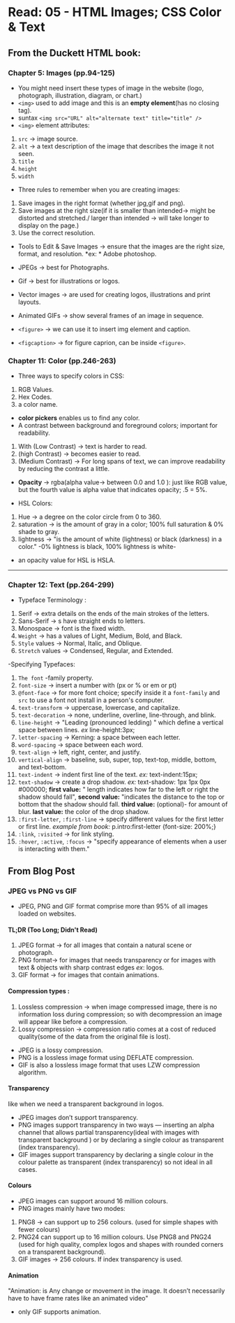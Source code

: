 # Read: 05 - HTML Images; CSS Color & Text  

## From the Duckett HTML book:  
### Chapter 5: Images (pp.94-125)  
- You might need insert these types of image in the website (logo, photograph, illustration, diagram, or chart.)
-  `<img>` used to add image and this is an **empty element**(has no closing tag).
- suntax `<img src="URL" alt="alternate text" title="title" />`
- `<img>` element attributes:
1. `src` -> image source.
2. `alt` -> a text description of the image that describes the image it not seen.
3. `title`
4. `height`
5. `width`

- Three rules to remember when you are creating images:
1. Save images in the right format (whether jpg,gif and png).
2. Save images at the right size(if it is smaller than intended-> might be distorted and stretched./ larger than intended -> will take longer to display on the page.)
3. Use the correct resolution.

- Tools to Edit & Save Images -> ensure that the images are the right size, format, and resolution. *ex: * Adobe photoshop.
- JPEGs -> best for Photographs.
- Gif -> best for illustrations or logos.
- Vector images -> are used for creating logos, illustrations and print layouts.
- Animated GIFs -> show several frames of an image in sequence.

- `<figure>` -> we can use it to insert img element and caption.
- `<figcaption>` ->  for figure caprion, can be inside `<figure>`.

### Chapter 11: Color (pp.246-263)  
-  Three ways to specify colors in CSS:
1. RGB Values.
2. Hex Codes.
3. a color name.

- **color pickers** enables us to find any color.
-  A contrast between background and foreground colors; important for readability.
1. With (Low Contrast) -> text is harder to read. 
2. (high Contrast) -> becomes easier to read. 
3. (Medium Contrast) -> For long spans of text, we can improve readability by reducing the contrast a little.

- **Opacity** -> rgba(alpha value-> between 0.0 and 1.0 ): just like RGB value, but the fourth value is alpha value that indicates opacity; .5 = 5%.

- HSL Colors:
1. Hue -> a degree on the color circle from 0 to 360.
2. saturation -> is the amount of gray in a color; 100% full saturation & 0% shade to gray.
3. lightness -> "is the amount of white (lightness) or black (darkness) in a color." -0% lightness is black, 100% lightness is white-

- an opacity value for HSL is HSLA.

---
### Chapter 12: Text (pp.264-299)
- Typeface Terminology :
1. Serif -> extra details on the ends of the main strokes of the letters.
2. Sans-Serif -> s have straight ends to letters.
3. Monospace ->   font is the fixed width.
4. `Weight` -> has a values of Light, Medium, Bold, and Black.
5. `Style` values -> Normal, Italic, and Oblique. 
6. `Stretch` values -> Condensed, Regular, and Extended.

-Specifying Typefaces:
1. `The font` -family property.
2. `font-size` -> insert a number with (px or % or em or pt)
3. `@font-face` -> for more font choice; specify inside it a `font-family` and `src` to use a font not install in a person's computer.
4. `text-transform` -> uppercase, lowercase, and capitalize.
5. `text-decoration` -> none, underline, overline, line-through, and blink.
6. `line-height` -> "Leading (pronounced ledding) " which define a vertical space between lines. *ex* line-height:3px;
7. `letter-spacing` -> Kerning: a space between each letter.
8. `word-spacing` -> space between each word.
9. `text-align` -> left, right, center, and justify.
10. `vertical-align` -> baseline, sub, super, top, text-top, middle, bottom, and text-bottom.
11. `text-indent` -> indent first line of the text. *ex:* text-indent:15px;
12. `text-shadow` -> create a drop shadow. *ex:* text-shadow: 1px 1px 0px #000000;
**first value:** " length indicates how far to the left or right the shadow should fall", **second value:** "indicates the distance to the top or bottom that the shadow should fall. **third value:** (optional)- for amount of blur. **last value:** the color of the drop shadow.
13. `:first-letter`, `:first-line` -> specify  different values for the first letter or first line. *example from book:* p.intro:first-letter {font-size: 200%;}
14. `:link`, `:visited` -> for link styling.
15. `:hover`, `:active`, `:focus` -> "specify appearance of elements when a user is interacting with them."



## From Blog Post
### JPEG vs PNG vs GIF  
- JPEG, PNG and GIF format comprise more than 95% of all images loaded on websites.
#### TL;DR (Too Long; Didn't Read)
1. JPEG format -> for all images that contain a natural scene or photograph.
2. PNG format->  for images that needs transparency or for images with text & objects with sharp contrast edges *ex*: logos.
3. GIF format -> for images that contain animations.

#### Compression types :
1. Lossless compression -> when image compressed image,  there is no information loss during compression; so with decompression an image will appear like before a compression.
2. Lossy compression ->  compression ratio comes at a cost of reduced quality(some of the data from the original file is lost).

- JPEG is a lossy compression.
- PNG is a lossless image format using DEFLATE compression.
- GIF is also a lossless image format that uses LZW compression algorithm. 

#### Transparency
like when we need a transparent background in logos.
- JPEG images don’t support transparency.
- PNG images support transparency in two ways — inserting an alpha channel that allows partial transparency(ideal with images with transparent background ) or by declaring a single colour as transparent (index transparency).
- GIF images support transparency by declaring a single colour in the colour palette as transparent (index transparency) so not ideal in all cases.

#### Colours
- JPEG images can support around 16 million colours. 
- PNG images mainly have two modes:
1. PNG8 -> can support up to 256 colours. (used for simple shapes with fewer colours)
2. PNG24 can support up to 16 million colours. Use PNG8  and PNG24 (used for high quality, complex logos and shapes with rounded corners on a transparent background).
3. GIF images ->  256 colours. If index transparency is used.

#### Animation
"Animation: is Any change or movement in the image. It doesn’t necessarily have to have frame rates like an animated video"
- only GIF supports animation.



